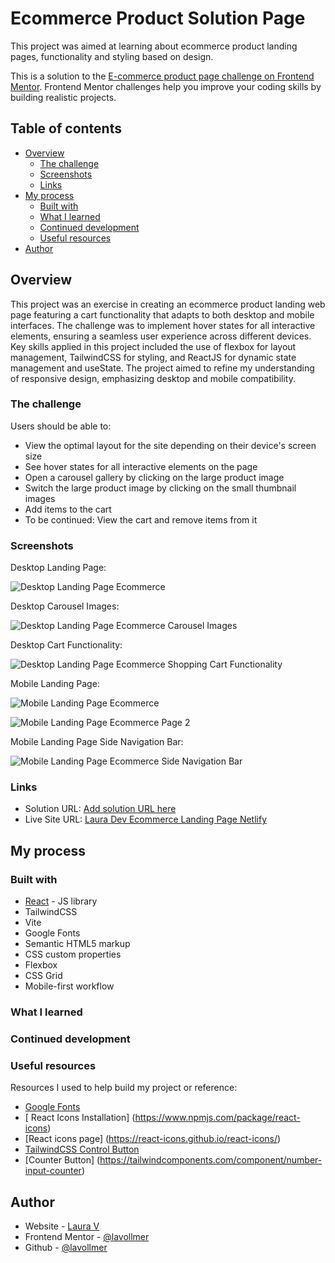 # Ecommerce Product Solution Page

This project was aimed at learning about ecommerce product landing pages, functionality and styling based on design.

This is a solution to the [E-commerce product page challenge on Frontend Mentor](https://www.frontendmentor.io/challenges/ecommerce-product-page-UPsZ9MJp6). Frontend Mentor challenges help you improve your coding skills by building realistic projects.

## Table of contents

- [Overview](#overview)
  - [The challenge](#the-challenge)
  - [Screenshots](#screenshots)
  - [Links](#links)
- [My process](#my-process)
  - [Built with](#built-with)
  - [What I learned](#what-i-learned)
  - [Continued development](#continued-development)
  - [Useful resources](#useful-resources)
- [Author](#author)

## Overview

This project was an exercise in creating an ecommerce product landing web page featuring a cart functionality that adapts to both desktop and mobile interfaces. The challenge was to implement hover states for all interactive elements, ensuring a seamless user experience across different devices. Key skills applied in this project included the use of flexbox for layout management, TailwindCSS for styling, and ReactJS for dynamic state management and useState. The project aimed to refine my understanding of responsive design, emphasizing desktop and mobile compatibility.

### The challenge

Users should be able to:

- View the optimal layout for the site depending on their device's screen size
- See hover states for all interactive elements on the page
- Open a carousel gallery by clicking on the large product image
- Switch the large product image by clicking on the small thumbnail images
- Add items to the cart
- To be continued: View the cart and remove items from it

### Screenshots

Desktop Landing Page:

![Desktop Landing Page Ecommerce](./src/assets/DesktopLandingPage_Ecommerce.png)

Desktop Carousel Images:

![Desktop Landing Page Ecommerce Carousel Images](./src/assets/DesktopLandingPage_EcommerceCarousel.png)

Desktop Cart Functionality:

![Desktop Landing Page Ecommerce Shopping Cart Functionality](./src/assets/DesktopLandingPage_EcommerceCart.png)

Mobile Landing Page:

![Mobile Landing Page Ecommerce](./src/assets/MobileLandingPage_Ecommerce.png)

![Mobile Landing Page Ecommerce Page 2](./src/assets/MobileLandingPage_Ecommerce2.png)

Mobile Landing Page Side Navigation Bar:

![Mobile Landing Page Ecommerce Side Navigation Bar](./src/assets/MobileLandingPage_EcommerceSidenavBar.png)


### Links

- Solution URL: [Add solution URL here](https://your-solution-url.com)
- Live Site URL: [Laura Dev Ecommerce Landing Page Netlify](https://ecommercelandingpage-lauradev.netlify.app/)

## My process

### Built with

- [React](https://reactjs.org/) - JS library
- TailwindCSS
- Vite
- Google Fonts
- Semantic HTML5 markup
- CSS custom properties
- Flexbox
- CSS Grid
- Mobile-first workflow


### What I learned


### Continued development


### Useful resources

Resources I used to help build my project or reference:

- [Google Fonts](https://fonts.google.com/specimen/Kumbh+Sans) 
- [ React Icons Installation] (https://www.npmjs.com/package/react-icons)
- [React icons page] (https://react-icons.github.io/react-icons/)
- [TailwindCSS Control Button](https://flowbite.com/docs/forms/number-input/)
- [Counter Button] (https://tailwindcomponents.com/component/number-input-counter)

## Author

- Website - [Laura V](www.lauradeveloper.com)
- Frontend Mentor - [@lavollmer](https://www.frontendmentor.io/profile/yourusername)
- Github - [@lavollmer](https://github.com/lavollmer)


